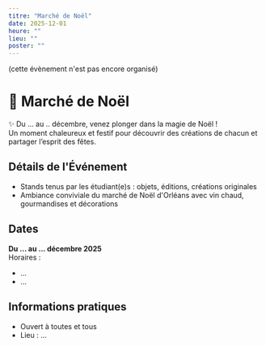 ```yaml
---
titre: "Marché de Noël"
date: 2025-12-01
heure: ""
lieu: ""
poster: ""
---
```


(cette évènement n'est pas encore organisé)

# 🎄 Marché de Noël

✨ Du ... au .. décembre, venez plonger dans la magie de Noël !  
Un moment chaleureux et festif pour découvrir des créations de chacun et partager l’esprit des fêtes.

## Détails de l'Événement
- Stands tenus par les étudiant(e)s : objets, éditions, créations originales  
- Ambiance conviviale du marché de Noël d'Orléans avec vin chaud, gourmandises et décorations

## Dates
**Du ... au ... décembre 2025**  
Horaires :
- ...
- ...

## Informations pratiques
- Ouvert à toutes et tous  
- Lieu : ...